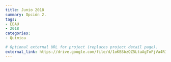 ```yaml
---
title: Junio 2018
summary: Opción 2.
tags:
- EBAU
- 2018
categories:
- Química

# Optional external URL for project (replaces project detail page).
external_link: https://drive.google.com/file/d/1oKBSbzQZ5LtaAgToFjVa4R1YLx6EIofm/view
---
```

